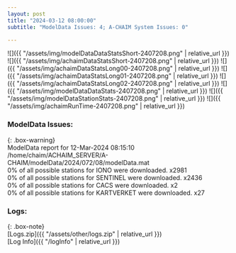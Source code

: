 ```yaml
---
layout: post
title: "2024-03-12 08:00:00"
subtitle: "ModelData Issues: 4; A-CHAIM System Issues: 0"

---
```


![]({{ "/assets/img/modelDataDataStatsShort-2407208.png" | relative_url }})
![]({{ "/assets/img/achaimDataStatsShort-2407208.png" | relative_url }})
![]({{ "/assets/img/achaimDataStatsLong00-2407208.png" | relative_url }})
![]({{ "/assets/img/achaimDataStatsLong01-2407208.png" | relative_url }})
![]({{ "/assets/img/achaimDataStatsLong02-2407208.png" | relative_url }})
![]({{ "/assets/img/modelDataDataStats-2407208.png" | relative_url }})
![]({{ "/assets/img/modelDataStationStats-2407208.png" | relative_url }})
![]({{ "/assets/img/achaimRunTime-2407208.png" | relative_url }})


### ModelData Issues:  
  
{: .box-warning}  
 ModelData report for 12-Mar-2024 08:15:10   
 /home/chaim/ACHAIM_SERVER/A-CHAIM/modelData/2024/072/08/modelData.mat   
 0% of all possible stations for IONO were downloaded. x2981   
 0% of all possible stations for SENTINEL were downloaded. x2436   
 0% of all possible stations for CACS were downloaded. x2   
 0% of all possible stations for KARTVERKET were downloaded. x27   
  


### Logs:  
  
{: .box-note}  
[Logs.zip]({{ "/assets/other/logs.zip" | relative_url }})  
[Log Info]({{ "/logInfo" | relative_url }})  
